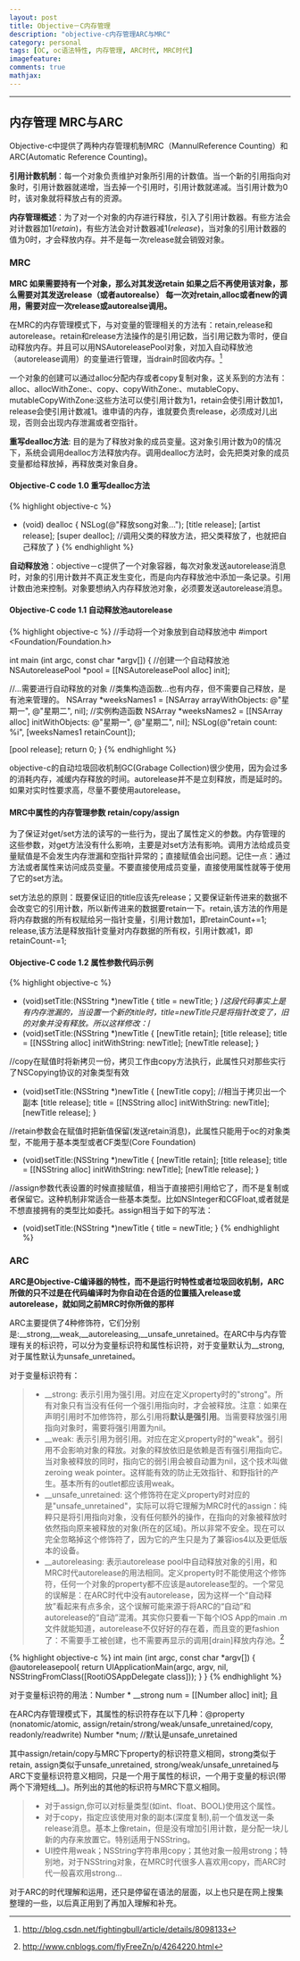 ```yaml
---
layout: post
title: Objective－C内存管理
description: "objective-c内存管理ARC与MRC"
category: personal
tags: [OC, oc语法特性, 内存管理, ARC时代, MRC时代]
imagefeature: 
comments: true
mathjax:
---
```


------

## 内存管理 MRC与ARC

Objective-c中提供了两种内存管理机制MRC（MannulReference Counting）和ARC(Automatic Reference Counting)。

**引用计数机制**：每一个对象负责维护对象所引用的计数值。当一个新的引用指向对象时，引用计数器就递增，当去掉一个引用时，引用计数就递减。当引用计数为0时，该对象就将释放占有的资源。

**内存管理概述**：为了对一个对象的内存进行释放，引入了引用计数器。有些方法会对计数器加1(*retain*)，有些方法会对计数器减1(*release*)，当对象的引用计数器的值为0时，才会释放内存。并不是每一次release就会销毁对象。
<!--more-->

### MRC

**MRC 如果需要持有一个对象，那么对其发送retain 如果之后不再使用该对象，那么需要对其发送release（或者autorealse） 每一次对retain,alloc或者new的调用，需要对应一次release或autorealse调用。**

在MRC的内存管理模式下，与对变量的管理相关的方法有：retain,release和autorelease。retain和release方法操作的是引用记数，当引用记数为零时，便自动释放内存。并且可以用NSAutoreleasePool对象，对加入自动释放池（autorelease调用）的变量进行管理，当drain时回收内存。[^1]

[^1]: <http://blog.csdn.net/fightingbull/article/details/8098133>

一个对象的创建可以通过alloc分配内存或者copy复制对象，这关系到的方法有：alloc、allocWithZone:、copy、copyWithZone:、mutableCopy、mutableCopyWithZone:这些方法可以使引用计数为1，retain会使引用计数加1，release会使引用计数减1。谁申请的内存，谁就要负责release，必须成对儿出现，否则会出现内存泄漏或者空指针。

**重写dealloc方法**: 目的是为了释放对象的成员变量。这对象引用计数为0的情况下，系统会调用dealloc方法释放内存。调用dealloc方法时，会先把类对象的成员变量都给释放掉，再释放类对象自身。

#### Objective-C code 1.0 重写dealloc方法

{% highlight objective-c %}
- (void) dealloc
{
	NSLog(@"释放song对象...");
	[title release];
	[artist release];
	[super dealloc];		//调用父类的释放方法，把父类释放了，也就把自己释放了
}
{% endhighlight %}

**自动释放池**：objective－c提供了一个对象容器，每次对象发送autorelease消息时，对象的引用计数并不真正发生变化，而是向内存释放池中添加一条记录。引用计数由池来控制。对象要想纳入内存释放池对象，必须要发送autorelease消息。

#### Objective-C code 1.1 自动释放池autorelease

{% highlight objective-c %}
//手动将一个对象放到自动释放池中
#import <Foundation/Foundation.h>

int main (int argc, const char *argv[])
{
//创建一个自动释放池
NSAutoreleasePool *pool = [[NSAutoreleasePool alloc] init];

//...需要进行自动释放的对象
//类集构造函数...也有内存，但不需要自己释放，是有池来管理的。
NSArray *weeksNames1 = [NSArray arrayWithObjects: @"星期一", @"星期二", nil];
//实例构造函数
NSArray *weeksNames2 = [[NSArray alloc] initWithObjects: @"星期一", @"星期二", nil];
NSLog(@"retain count: %i", [weeksNames1 retainCount]);

[pool release];
return 0;
}
{% endhighlight %}

objective-c的自动垃圾回收机制GC(Grabage Collection)很少使用，因为会过多的消耗内存，减缓内存释放的时间。autorelease并不是立刻释放，而是延时的。如果对实时性要求高，尽量不要使用autorelease。

#### MRC中属性的内存管理参数 retain/copy/assign

为了保证对get/set方法的读写的一些行为，提出了属性定义的参数。内存管理的这些参数，对get方法没有什么影响，主要是对set方法有影响。调用方法给成员变量赋值是不会发生内存泄漏和空指针异常的；直接赋值会出问题。记住一点：通过方法或者属性来访问成员变量。不要直接使用成员变量，直接使用属性就等于使用了它的set方法。

set方法总的原则：既要保证旧的title应该先release；又要保证新传进来的数据不会改变它的引用计数，所以新传进来的数据要retain一下。retain,该方法的作用是将内存数据的所有权赋给另一指针变量，引用计数加1，即retainCount+=1;	release,该方法是释放指针变量对内存数据的所有权，引用计数减1，即retainCount-=1;

#### Objective-C code 1.2 属性参数代码示例

{% highlight objective-c %}
- (void)setTitle:(NSString *)newTitle
{
	title = newTitle;
}
/*这段代码事实上是有内存泄漏的，当设置一个新的title时，title=newTitle只是将指针改变了，旧的对象并没有释放。所以这样修改：*/
- (void)setTitle:(NSString *)newTitle
{
	[newTitle retain];
	[title release];
	title = [[NSString alloc] initWithString: newTitle];
	[newTitle release];
}

//copy在赋值时将新拷贝一份，拷贝工作由copy方法执行，此属性只对那些实行了NSCopying协议的对象类型有效
- (void)setTitle:(NSString *)newTitle
{
	[newTitle copy];  //相当于拷贝出一个副本
	[title release];
	title = [[NSString alloc] initWithString: newTitle];
	[newTitle release];
}

//retain参数会在赋值时把新值保留(发送retain消息)，此属性只能用于oc的对象类型，不能用于基本类型或者CF类型(Core Foundation)
- (void)setTitle:(NSString *)newTitle
{
	[newTitle retain];
	[title release];
	title = [[NSString alloc] initWithString: newTitle];
	[newTitle release];
}

//assign参数代表设置的时候直接赋值，相当于直接把引用给它了，而不是复制或者保留它。这种机制非常适合一些基本类型。比如NSInteger和CGFloat,或者就是不想直接拥有的类型比如委托。assign相当于如下的写法：
- (void)setTitle:(NSString *)newTitle
{
	title = newTitle;
}
{% endhighlight %}

### ARC

**ARC是Objective-C编译器的特性，而不是运行时特性或者垃圾回收机制，ARC所做的只不过是在代码编译时为你自动在合适的位置插入release或autorelease，就如同之前MRC时你所做的那样**

ARC主要提供了4种修饰符，它们分别是:__strong,__weak,__autoreleasing,__unsafe_unretained。在ARC中与内存管理有关的标识符，可以分为变量标识符和属性标识符，对于变量默认为__strong,对于属性默认为unsafe_unretained。

对于变量标识符有：

> * __strong: 表示引用为强引用。对应在定义property时的"strong"。所有对象只有当没有任何一个强引用指向时，才会被释放。注意：如果在声明引用时不加修饰符，那么引用将**默认是强引用**。当需要释放强引用指向对象时，需要将强引用置为nil。
> * __weak: 表示引用为弱引用。对应在定义property时的"weak"。弱引用不会影响对象的释放。对象的释放依旧是依赖是否有强引用指向它。当对象被释放的同时，指向它的弱引用会被自动置为nil，这个技术叫做zeroing weak pointer。这样能有效的防止无效指针、和野指针的产生。基本所有的outlet都应该用weak。
> * __unsafe_unretained: 这个修饰符在定义property时对应的是"unsafe_unretained"，实际可以将它理解为MRC时代的assign：纯粹只是将引用指向对象，没有任何额外的操作，在指向的对象被释放时依然指向原来被释放的对象(所在的区域)。所以非常不安全。现在可以完全忽略掉这个修饰符了，因为它的产生只是为了兼容ios4以及更低版本的设备。
> * __autoreleasing: 表示autorelease pool中自动释放对象的引用，和MRC时代autorelease的用法相同。定义property时不能使用这个修饰符，任何一个对象的property都不应该是autorelease型的。一个常见的误解是：在ARC时代中没有autorelease，因为这样一个“自动释放”看起来有点多余，这个误解可能来源于将ARC的“自动”和autorelease的“自动”混淆。其实你只要看一下每个IOS App的main .m文件就能知道，autorelease不仅好好的存在着，而且变的更fashion了：不需要手工被创建，也不需要再显示的调用[drain]释放内存池。[^2]

[^2]:<http://www.cnblogs.com/flyFreeZn/p/4264220.html>

{% highlight objective-c %}
int main (int argc, const char *argv[])
{
	@autoreleasepool{
		return UIApplicationMain(argc, argv, nil, NSStringFromClass([RootiOSAppDelegate class]));
	}
}
{% endhighlight %}

对于变量标识符的用法：Number * __strong num = [[Number alloc] init]; 且

在ARC内存管理模式下，其属性的标识符存在以下几种：@property (nonatomic/atomic, assign/retain/strong/weak/unsafe_unretained/copy, readonly/readwrite) Number *num; //默认是unsafe_unretained

其中assign/retain/copy与MRC下property的标识符意义相同，strong类似于retain, assign类似于unsafe_unretained, strong/weak/unsafe_unretained与ARC下变量标识符意义相同，只是一个用于属性的标识，一个用于变量的标识(带两个下滑短线__)。所列出的其他的标识符与MRC下意义相同。

> * 对于assign,你可以对标量类型(如int、float、BOOL)使用这个属性。
> * 对于copy，指定应该使用对象的副本(深度复制),前一个值发送一条release消息。基本上像retain，但是没有增加引用计数，是分配一块儿新的内存来放置它。特别适用于NSString。
> * UI控件用weak；NSString字符串用copy；其他对象一般用strong；特别地，对于NSString对象，在MRC时代很多人喜欢用copy，而ARC时代一般喜欢用strong…

对于ARC的时代理解和运用，还只是停留在语法的层面，以上也只是在网上搜集整理的一些，以后真正用到了再加入理解和补充。
